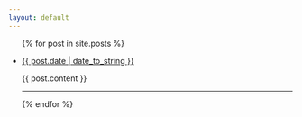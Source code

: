 ```yaml
---
layout: default
---
```


<ul class="listing">
{% for post in site.posts %}
  <li class="listing-item">
   <p class="meta"><a href="{{ site.baseurl }}{{ post.url }}">{{ post.date | date_to_string }}</a></p>
    <div>
        {{ post.content }}
    </div>
  </li>
<hr />
{% endfor %}
</ul>
